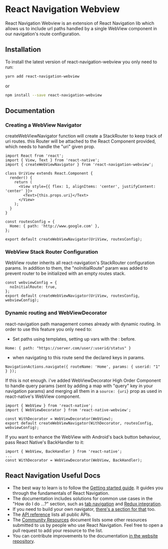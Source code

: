 # React Navigation Webview

React Navigation Webview is an extension of React Navigation lib which allows us to include url paths handled by a single WebView component in our navigation's route configuration.

## Installation

To install the latest version of react-navigation-webview you only need to run:

```bash
yarn add react-navigation-webview
```

or

```bash
npm install --save react-navigation-webview
```

## Documentation

### Creating a WebView Navigator

createWebViewNavigator function will create a StackRouter to keep track of uri routes. this Router will be attached to the React Component provided, which needs to handle the "uri" given prop.

```
import React from 'react';
import { View, Text } from 'react-native';
import { createWebViewNavigator } from 'react-navigation-webview';

class UriView extends React.Component {
  render() {
    return (
      <View style={{ flex: 1, alignItems: 'center', justifyContent: 'center' }}>
        <Text>{this.props.uri}</Text>
      </View>
    );
  }
}

const routesConfig = {
  Home: { path: 'http://www.google.com' },
};

export default createWebViewNavigator(UriView, routesConfig);
```

### WebView Stack Router Configuration

WebView router inherits all react-navigation's StackRouter configuration params. In addition to them, the "noInitialRoute" param was added to prevent router to be initialized with an empty routes stack.


```
const webviewConfig = {
  noInitialRoute: true,
};
export default createWebViewNavigator(UriView, routesConfig, webviewConfig);
```

### Dynamic routing and WebViewDecorator

react-navigation path management comes already with dynamic routing. In order to use this feature you only need to:
- Set paths using templates, setting up vars with the : before.
```
Home: { path: "https://server.com/user/:userid/status" }
```
- when navigating to this route send the declared keys in params.
```
NavigationActions.navigate({ routeName: 'Home', params: { userid: "1" } });
```

If this is not enough. i've added WebViewDecorator High Order Component to handle query params (sent by adding a map with "query" key in your navigation params) and merging all them in a ```source: {uri}``` prop as used in react-native's WebView component.

```
import { WebView } from 'react-native';
import { WebViewDecorator } from 'react-native-webview';

const WithDecorator = WebViewDecorator(WebView);
export default createWebViewNavigator(WithDecorator, routesConfig, webviewConfig);
```

If you want to enhance the WebView with Android's back button behaviour, pass React Native's BackHandler to it:

```
import { WebView, BackHandler } from 'react-native';
...
const WithDecorator = WebViewDecorator(WebView, BackHandler);
```

## React Navigation Useful Docs

* The best way to learn is to follow the [Getting started guide](https://reactnavigation.org/docs/getting-started.html). It guides you through the fundamentals of React Navigation.
* The documentation includes solutions for common use cases in the "How do I do ...?" section, such as [tab navigation](https://reactnavigation.org/docs/tab-based-navigation.html) and [Redux integration](https://reactnavigation.org/docs/redux-integration.html).
* If you need to build your own navigator, [there's a section for that](https://reactnavigation.org/docs/custom-navigator-overview.html) too.
* The [API reference](https://reactnavigation.org/docs/api-reference.html) lists all public APIs.
* The [Community Resources](https://github.com/react-navigation/react-navigation/blob/master/COMMUNITY_RESOURCES.md) document lists some other resources submitted to us by people who use React Navigation. Feel free to open a pull request to add your resource to the list.
* You can contribute improvements to the documentation [in the website repository](https://github.com/react-navigation/react-navigation.github.io).
